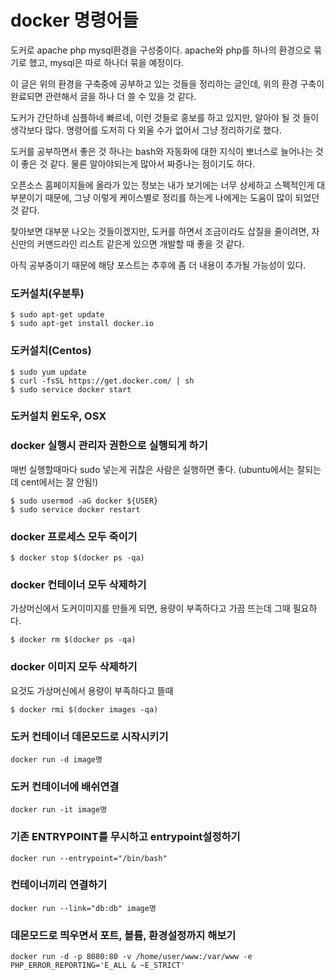 # docker 명령어들

도커로 apache php mysql환경을 구성중이다.
apache와 php를 하나의 환경으로 묶기로 했고, mysql은 따로 하나더 묶을 예정이다.

이 글은 위의 환경을 구축중에 공부하고 있는 것들을 정리하는 글인데, 위의 환경 구축이 완료되면
관련해서 글을 하나 더 쓸 수 있을 것 같다.

도커가 간단하네 심플하네 빠르네, 이런 것들로 홍보를 하고 있지만,
알아야 될 것 들이 생각보다 많다.
명령어를 도저히 다 외울 수가 없어서 그냥 정리하기로 했다.

도커를 공부하면서 좋은 것 하나는 bash와 자동화에 대한 지식이 뽀너스로 늘어나는 것이 좋은 것 같다.
물론 알아야되는게 많아서 짜증나는 점이기도 하다.

오픈소스 홈페이지들에 올라가 있는 정보는 내가 보기에는 너무 상세하고 스펙적인게 대부분이기 때문에,
그냥 이렇게 케이스별로 정리를 하는게 나에게는 도움이 많이 되었던것 같다.

찾아보면 대부분 나오는 것들이겠지만,
도커를 하면서 조금이라도 삽질을 줄이려면, 자신만의 커맨드라인 리스트 같은게 있으면
개발할 때 좋을 것 같다.

아직 공부중이기 때문에 해당 포스트는 추후에 좀 더 내용이 추가될 가능성이 있다.

### 도커설치(우분투)

```
$ sudo apt-get update
$ sudo apt-get install docker.io
```

### 도커설치(Centos)

```
$ sudo yum update
$ curl -fsSL https://get.docker.com/ | sh
$ sudo service docker start
```

### 도커설치 윈도우, OSX


### docker 실행시 관리자 권한으로 실행되게 하기
매번 실행할때마다 sudo 넣는게 귀찮은 사람은 실행하면 좋다. (ubuntu에서는 잘되는데 cent에서는 잘 안됨!)

```
$ sudo usermod -aG docker ${USER}
$ sudo service docker restart
```

### docker 프로세스 모두 죽이기

```
$ docker stop $(docker ps -qa)
```

### docker 컨테이너 모두 삭제하기

가상머신에서 도커이미지를 만들게 되면, 용량이 부족하다고 가끔 뜨는데 그때 필요하다.

```
$ docker rm $(docker ps -qa)
```

### docker 이미지 모두 삭제하기
요것도 가상머신에서 용량이 부족하다고 뜰때 
```
$ docker rmi $(docker images -qa)
```

### 도커 컨테이너 데몬모드로 시작시키기

```
docker run -d image명
```

### 도커 컨테이너에 배쉬연결

```
docker run -it image명
```


### 기존 ENTRYPOINT를 무시하고 entrypoint설정하기

```
docker run --entrypoint="/bin/bash"
```

### 컨테이너끼리 연결하기

```
docker run --link="db:db" image명
```

### 데몬모드로 띄우면서 포트, 볼륨, 환경설정까지 해보기

```
docker run -d -p 8080:80 -v /home/user/www:/var/www -e PHP_ERROR_REPORTING='E_ALL & ~E_STRICT'
```


